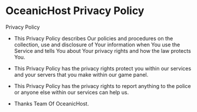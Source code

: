 # OceanicHost Privacy Policy

Privacy Policy

- This Privacy Policy describes Our policies and procedures on the collection, use and disclosure of Your information when You use the Service and tells You about Your privacy rights and how the law protects You.

- This Privacy Policy has the privacy rights protect you within our services and your servers that you make within our game panel.

- This Privacy Policy has the privacy rights to report anything to the police or anyone else within our services can help us.

- Thanks Team Of OceanicHost.
